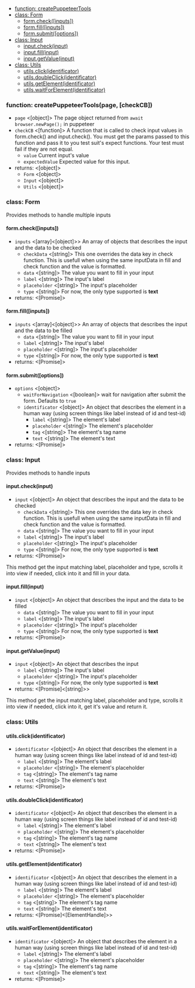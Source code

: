 - [function: createPuppeteerTools](#function-createpuppeteertoolspage-checkcb)
- [class: Form](#class-form)
  * [form.check([inputs])](#formcheckinputs)
  * [form.fill([inputs])](#formfillinputs)
  * [form.submit([options])](#formsubmitoptions)
- [class: Input](#class-input)
  * [input.check(input)](#inputcheckinput)
  * [input.fill(input)](#inputfillinput)
  * [input.getValue(input)](#inputgetvalueinput)
- [class: Utils](#class-utils)
  * [utils.click(identificator)](#utilsclickidentificator)
  * [utils.doubleClick(identificator)](#utilsdoubleclickidentificator)
  * [utils.getElement(identificator)](#utilsgetelementidentificator)
  * [utils.waitForElement(identificator)](#utilswaitforelementidentificator)

### function: createPuppeteerTools(page, [checkCB])
* `page` <[object]> The page object returned from `await browser.newPage();` in puppeteer
* `checkCB` <[function]> A function that is called to check input values in form.check() and input.check(). You must
get the params passed to this function and pass it to you test suit's expect functions. Your test must fail if they
are not equal.
  * `value` Current input's value
  * `expectedValue` Expected value for this input.
* returns: <[object]>
  * `Form` <[object]>
  * `Input` <[object]>
  * `Utils` <[object]>

### class: Form
Provides methods to handle multiple inputs

#### form.check([inputs])
* `inputs` <[array]<[object]>> An array of objects that describes the input and the data to be checked
  * `checkData` <[string]> This one overrides the data key in check function. This is usefull
  when using the same inputData in fill and check function and the value is formatted.
  * `data` <[string]> The value you want to fill in your input
  * `label` <[string]> The input's label
  * `placeholder` <[string]> The input's placeholder
  * `type` <[string]> For now, the only type supported is **text**
* returns: <[Promise]>

#### form.fill([inputs])
* `inputs` <[array]<[object]>> An array of objects that describes the input and the data to be filled
  * `data` <[string]> The value you want to fill in your input
  * `label` <[string]> The input's label
  * `placeholder` <[string]> The input's placeholder
  * `type` <[string]> For now, the only type supported is **text**
* returns: <[Promise]>

#### form.submit([options])
* `options` <[object]>
  * `waitForNavigation` <[boolean]> wait for navigation after submit the form. Defaults to `true`
  * `identificator` <[object]> An object that describes the element in a human way (using screen things like label instead of id and test-id)
    * `label` <[string]> The element's label
    * `placeholder` <[string]> The element's placeholder
    * `tag` <[string]> The element's tag name
    * `text` <[string]> The element's text
* returns: <[Promise]>

### class: Input
Provides methods to handle inputs

#### input.check(input)
* `input` <[object]> An object that describes the input and the data to be checked
  * `checkData` <[string]> This one overrides the data key in check function. This is usefull
  when using the same inputData in fill and check function and the value is formatted.
  * `data` <[string]> The value you want to fill in your input
  * `label` <[string]> The input's label
  * `placeholder` <[string]> The input's placeholder
  * `type` <[string]> For now, the only type supported is **text**
* returns: <[Promise]>

This method get the input matching label, placeholder and type, scrolls it into view if needed,
click into it and fill in your data.

#### input.fill(input)
* `input` <[object]> An object that describes the input and the data to be filled
  * `data` <[string]> The value you want to fill in your input
  * `label` <[string]> The input's label
  * `placeholder` <[string]> The input's placeholder
  * `type` <[string]> For now, the only type supported is **text**
* returns: <[Promise]>

#### input.getValue(input)
* `input` <[object]> An object that describes the input
  * `label` <[string]> The input's label
  * `placeholder` <[string]> The input's placeholder
  * `type` <[string]> For now, the only type supported is **text**
* returns: <[Promise]<[string]>>

This method get the input matching label, placeholder and type, scrolls it into view if needed,
click into it, get it's value and return it.

### class: Utils

#### utils.click(identificator)
* `identificator` <[object]> An object that describes the element in a human way (using screen things like label instead of id and test-id)
  * `label` <[string]> The element's label
  * `placeholder` <[string]> The element's placeholder
  * `tag` <[string]> The element's tag name
  * `text` <[string]> The element's text
* returns: <[Promise]>

#### utils.doubleClick(identificator)
* `identificator` <[object]> An object that describes the element in a human way (using screen things like label instead of id and test-id)
  * `label` <[string]> The element's label
  * `placeholder` <[string]> The element's placeholder
  * `tag` <[string]> The element's tag name
  * `text` <[string]> The element's text
* returns: <[Promise]>

#### utils.getElement(identificator)
* `identificator` <[object]> An object that describes the element in a human way (using screen things like label instead of id and test-id)
  * `label` <[string]> The element's label
  * `placeholder` <[string]> The element's placeholder
  * `tag` <[string]> The element's tag name
  * `text` <[string]> The element's text
* returns: <[Promise]<[ElementHandle]>>

#### utils.waitForElement(identificator)
* `identificator` <[object]> An object that describes the element in a human way (using screen things like label instead of id and test-id)
  * `label` <[string]> The element's label
  * `placeholder` <[string]> The element's placeholder
  * `tag` <[string]> The element's tag name
  * `text` <[string]> The element's text
* returns: <[Promise]>

